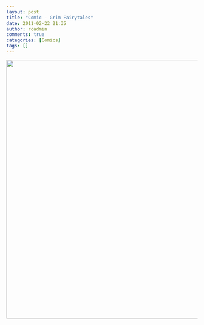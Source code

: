 ```yaml
---
layout: post
title: "Comic - Grim Fairytales"
date: 2011-02-22 21:35
author: rcadmin
comments: true
categories: [Comics]
tags: []
---
```

<a href="http://bitsmack.com/wp/2011/02/22/comic-grim-fairy/"><img src="http://dl.bitsmack.com/uploads/2011/02/20110222.jpg" alt="" title="He's cracked, and out for revenge." width="680" height="680" class="alignnone size-full wp-image-2137" /></a>
